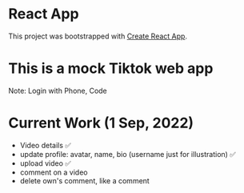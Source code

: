 # React App

This project was bootstrapped with [Create React App](https://github.com/facebook/create-react-app).

# This is a mock Tiktok web app

Note: Login with Phone, Code

# Current Work (1 Sep, 2022)

- Video details ✅
- update profile: avatar, name, bio (username just for illustration) ✅
- upload video ✅
- comment on a video
- delete own's comment, like a comment
